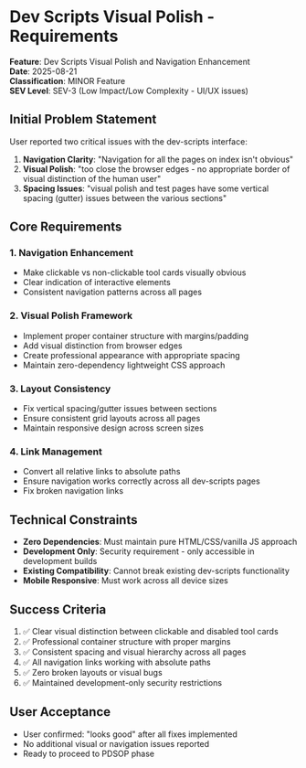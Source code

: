 # Dev Scripts Visual Polish - Requirements

**Feature**: Dev Scripts Visual Polish and Navigation Enhancement  
**Date**: 2025-08-21  
**Classification**: MINOR Feature  
**SEV Level**: SEV-3 (Low Impact/Low Complexity - UI/UX issues)

## Initial Problem Statement

User reported two critical issues with the dev-scripts interface:

1. **Navigation Clarity**: "Navigation for all the pages on index isn't obvious"
2. **Visual Polish**: "too close the browser edges - no appropriate border of visual distinction of the human user"
3. **Spacing Issues**: "visual polish and test pages have some vertical spacing (gutter) issues between the various sections"

## Core Requirements

### 1. Navigation Enhancement
- Make clickable vs non-clickable tool cards visually obvious
- Clear indication of interactive elements
- Consistent navigation patterns across all pages

### 2. Visual Polish Framework
- Implement proper container structure with margins/padding
- Add visual distinction from browser edges
- Create professional appearance with appropriate spacing
- Maintain zero-dependency lightweight CSS approach

### 3. Layout Consistency
- Fix vertical spacing/gutter issues between sections
- Ensure consistent grid layouts across all pages
- Maintain responsive design across screen sizes

### 4. Link Management
- Convert all relative links to absolute paths
- Ensure navigation works correctly across all dev-scripts pages
- Fix broken navigation links

## Technical Constraints

- **Zero Dependencies**: Must maintain pure HTML/CSS/vanilla JS approach
- **Development Only**: Security requirement - only accessible in development builds
- **Existing Compatibility**: Cannot break existing dev-scripts functionality
- **Mobile Responsive**: Must work across all device sizes

## Success Criteria

1. ✅ Clear visual distinction between clickable and disabled tool cards
2. ✅ Professional container structure with proper margins
3. ✅ Consistent spacing and visual hierarchy across all pages
4. ✅ All navigation links working with absolute paths
5. ✅ Zero broken layouts or visual bugs
6. ✅ Maintained development-only security restrictions

## User Acceptance

- User confirmed: "looks good" after all fixes implemented
- No additional visual or navigation issues reported
- Ready to proceed to PDSOP phase